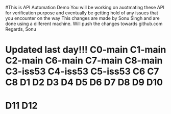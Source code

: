 #This is API Automation Demo
You will be working on auotmating these API for verification purpose and eventually be getting hold of any issues that you encounter on the way
This changes are made by Sonu Singh and are done using a diiferent machine.
Will push the changes towards github.com	
Regards,
Sonu

Updated last day!!!
C0-main
C1-main
C2-main
C6-main
C7-main
C8-main
C3-iss53
C4-iss53
C5-iss53
C6
C7
C8
D1
D2
D3
D4
D5
D6
D7
D8
D9
D10
====
D11
D12
===

